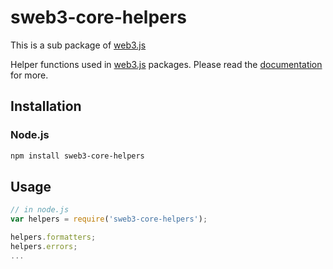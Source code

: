 # sweb3-core-helpers

This is a sub package of [web3.js][repo]

Helper functions used in [web3.js][repo] packages.
Please read the [documentation][docs] for more.

## Installation

### Node.js

```bash
npm install sweb3-core-helpers
```

## Usage

```js
// in node.js
var helpers = require('sweb3-core-helpers');

helpers.formatters;
helpers.errors;
...
```


[docs]: http://web3js.readthedocs.io/en/1.0/
[repo]: https://github.com/ijustgoon/sweb3


